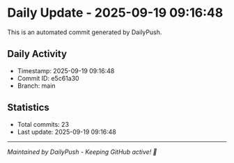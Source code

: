 # Daily Update - 2025-09-19 09:16:48

This is an automated commit generated by DailyPush.

## Daily Activity
- Timestamp: 2025-09-19 09:16:48
- Commit ID: e5c61a30
- Branch: main

## Statistics
- Total commits: 23
- Last update: 2025-09-19 09:16:48

---
*Maintained by DailyPush - Keeping GitHub active! 🚀*
